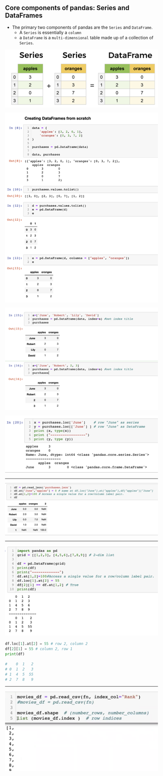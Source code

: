 ## Core components of pandas: Series and DataFrames

- The primary two components of pandas are the `Series` and 
  `DataFrame`.
  - A `Series` is essentially a `column`
  - a `DataFrame` is a `multi-dimensional` table made up of a 
    collection of `Series`.

![](img/2021-03-26-22-30-08.png)

![](img/2021-03-26-22-45-44.png)

![](img/2021-03-26-22-48-35.png)

![](img/2021-03-27-00-05-47.png)

-----

![](img/2021-03-27-00-32-33.png)


---

![](img/2021-03-27-02-01-28.png)

```py
df.loc[1].at[2] = 55 # row 2, column 2
df[2][1] = 55 # column 2, row 1
print(df)

#    0  1   2
# 0  1  2   3
# 1  4  5  55
# 2  7  8   9
```

---

![](img/2021-03-27-02-27-18.png)